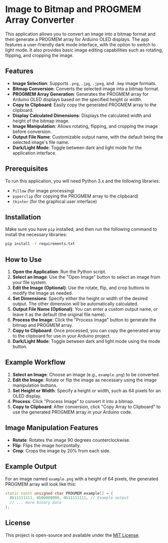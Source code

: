 # Image to Bitmap and PROGMEM Array Converter

This application allows you to convert an image into a bitmap format and then generate a PROGMEM array for Arduino OLED displays. The app features a user-friendly dark mode interface, with the option to switch to light mode. It also provides basic image editing capabilities such as rotating, flipping, and cropping the image.

## Features

- **Image Selection**: Supports `.png`, `.jpg`, `.jpeg`, and `.bmp` image formats.
- **Bitmap Conversion**: Converts the selected image into a bitmap format.
- **PROGMEM Array Generation**: Generates the PROGMEM array for Arduino OLED displays based on the specified height or width.
- **Copy to Clipboard**: Easily copy the generated PROGMEM array to the clipboard.
- **Display Calculated Dimensions**: Displays the calculated width and height of the bitmap image.
- **Image Manipulation**: Allows rotating, flipping, and cropping the image before conversion.
- **Output File Name**: Customizable output name, with the default being the selected image's file name.
- **Dark/Light Mode**: Toggle between dark and light mode for the application interface.

## Prerequisites

To run this application, you will need Python 3.x and the following libraries:

- `Pillow` (for image processing)
- `pyperclip` (for copying the PROGMEM array to the clipboard)
- `tkinter` (for the graphical user interface)

## Installation

Make sure you have `pip` installed, and then run the following command to install the necessary libraries:

```bash
pip install -r requirements.txt
```

## How to Use

1. **Open the Application**: Run the Python script.
2. **Select an Image**: Use the "Open Image" button to select an image from your file system.
3. **Edit the Image (Optional)**: Use the rotate, flip, and crop buttons to modify the image as needed.
4. **Set Dimensions**: Specify either the height or width of the desired output. The other dimension will be automatically calculated.
5. **Output File Name (Optional)**: You can enter a custom output name, or leave it as the default (the original file name).
6. **Process the Image**: Click the "Process Image" button to generate the bitmap and PROGMEM array.
7. **Copy to Clipboard**: Once processed, you can copy the generated array to the clipboard for use in your Arduino project.
8. **Dark/Light Mode**: Toggle between dark and light mode using the mode button.

## Example Workflow

1. **Select an Image**: Choose an image (e.g., `example.png`) to be converted.
2. **Edit the Image**: Rotate or flip the image as necessary using the image manipulation buttons.
3. **Set Height or Width**: Specify a height or width, such as 64 pixels for an OLED display.
4. **Process**: Click "Process Image" to convert it into a bitmap.
5. **Copy to Clipboard**: After conversion, click "Copy Array to Clipboard" to use the generated PROGMEM array in your Arduino code.

## Image Manipulation Features

- **Rotate**: Rotates the image 90 degrees counterclockwise.
- **Flip**: Flips the image horizontally.
- **Crop**: Crops the image by 20% from each side.

## Example Output

For an image named `example.png` with a height of 64 pixels, the generated PROGMEM array will look like this:

```cpp
static const unsigned char PROGMEM example[] = {
  0b11111111, 0b00000000, 0b11111111, // Example output
  // ... more binary data
};
```

## License

This project is open-source and available under the [MIT License](https://opensource.org/licenses/MIT).